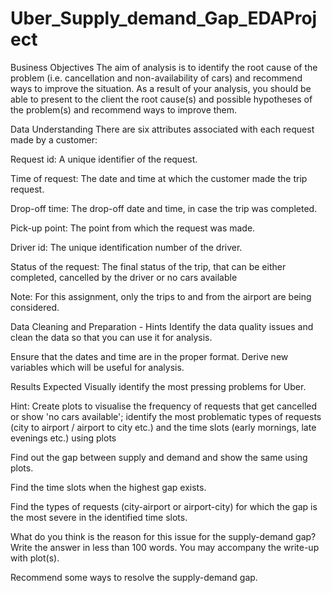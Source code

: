# Uber_Supply_demand_Gap_EDAProject
Business Objectives
The aim of analysis is to identify the root cause of the problem (i.e. cancellation and non-availability of cars) and recommend ways to improve the situation. As a result of your analysis, you should be able to present to the client the root cause(s) and possible hypotheses of the problem(s) and recommend ways to improve them.

Data Understanding
There are six attributes associated with each request made by a customer:

Request id: A unique identifier of the request.

Time of request: The date and time at which the customer made the trip request.

Drop-off time: The drop-off date and time, in case the trip was completed.

Pick-up point: The point from which the request was made.

Driver id: The unique identification number of the driver.

Status of the request: The final status of the trip, that can be either completed, cancelled by the driver or no cars available

Note: For this assignment, only the trips to and from the airport are being considered.

Data Cleaning and Preparation - Hints
Identify the data quality issues and clean the data so that you can use it for analysis.

Ensure that the dates and time are in the proper format. Derive new variables which will be useful for analysis.

Results Expected
Visually identify the most pressing problems for Uber.

Hint: Create plots to visualise the frequency of requests that get cancelled or show 'no cars available'; identify the most problematic types of requests (city to airport / airport to city etc.) and the time slots (early mornings, late evenings etc.) using plots

Find out the gap between supply and demand and show the same using plots.

Find the time slots when the highest gap exists.

Find the types of requests (city-airport or airport-city) for which the gap is the most severe in the identified time slots.

What do you think is the reason for this issue for the supply-demand gap? Write the answer in less than 100 words. You may accompany the write-up with plot(s).

Recommend some ways to resolve the supply-demand gap.
